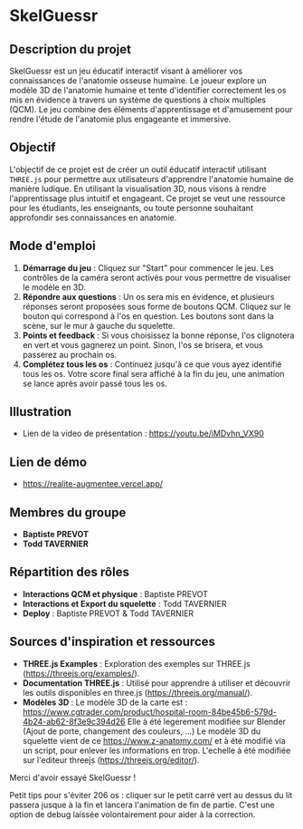 # SkelGuessr

## Description du projet
SkelGuessr est un jeu éducatif interactif visant à améliorer vos connaissances de l'anatomie osseuse humaine.
Le joueur explore un modèle 3D de l'anatomie humaine et tente d'identifier correctement les os mis en évidence à travers un système de questions à choix multiples (QCM).
Le jeu combine des éléments d'apprentissage et d'amusement pour rendre l'étude de l'anatomie plus engageante et immersive.

## Objectif
L'objectif de ce projet est de créer un outil éducatif interactif utilisant `THREE.js` pour permettre aux utilisateurs d'apprendre l'anatomie humaine de manière ludique.
En utilisant la visualisation 3D, nous visons à rendre l'apprentissage plus intuitif et engageant.
Ce projet se veut une ressource pour les étudiants, les enseignants, ou toute personne souhaitant approfondir ses connaissances en anatomie.

## Mode d'emploi
1. **Démarrage du jeu** : Cliquez sur "Start" pour commencer le jeu. Les contrôles de la caméra seront activés pour vous permettre de visualiser le modèle en 3D.
2. **Répondre aux questions** : Un os sera mis en évidence, et plusieurs réponses seront proposées sous forme de boutons QCM. Cliquez sur le bouton qui correspond à l'os en question. Les boutons sont dans la scène, sur le mur à gauche du squelette.
3. **Points et feedback** : Si vous choisissez la bonne réponse, l'os clignotera en vert et vous gagnerez un point. Sinon, l'os se brisera, et vous passerez au prochain os.
4. **Complétez tous les os** : Continuez jusqu'à ce que vous ayez identifié tous les os. Votre score final sera affiché à la fin du jeu, une animation se lance après avoir passé tous les os.

## Illustration
- Lien de la video de présentation : https://youtu.be/iMDvhn_VX90

## Lien de démo
- https://realite-augmentee.vercel.app/

## Membres du groupe
- **Baptiste PREVOT**
- **Todd TAVERNIER**

## Répartition des rôles
- **Interactions QCM et physique** : Baptiste PREVOT
- **Interactions et Export du squelette** : Todd TAVERNIER
- **Deploy** : Baptiste PREVOT & Todd TAVERNIER

## Sources d'inspiration et ressources
- **THREE.js Examples** : Exploration des exemples sur THREE.js (https://threejs.org/examples/).
- **Documentation THREE.js** : Utilisé pour apprendre à utiliser et découvrir les outils disponibles en three.js (https://threejs.org/manual/).
- **Modèles 3D** : Le modèle 3D de la carte est : https://www.cgtrader.com/product/hospital-room-84be45b6-579d-4b24-ab62-8f3e9c394d26 Elle à été legerement modifiée sur Blender (Ajout de porte, changement des couleurs, ...)
                   Le modèle 3D du squelette vient de ce https://www.z-anatomy.com/ et à été modifié via un script, pour enlever les informations en trop. L'echelle à été modifiée sur l'editeur threejs (https://threejs.org/editor/).

Merci d'avoir essayé SkelGuessr !

Petit tips pour s'éviter 206 os : cliquer sur le petit carré vert au dessus du lit passera jusque à la fin et lancera l'animation de fin de partie. C'est une option de debug laissée volontairement pour aider à la correction.
